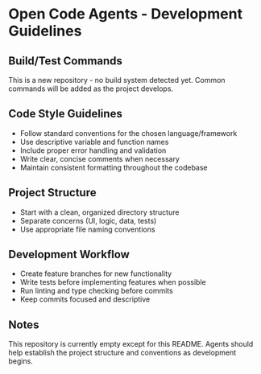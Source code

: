 # Open Code Agents - Development Guidelines

## Build/Test Commands
This is a new repository - no build system detected yet. Common commands will be added as the project develops.

## Code Style Guidelines
- Follow standard conventions for the chosen language/framework
- Use descriptive variable and function names
- Include proper error handling and validation
- Write clear, concise comments when necessary
- Maintain consistent formatting throughout the codebase

## Project Structure
- Start with a clean, organized directory structure
- Separate concerns (UI, logic, data, tests)
- Use appropriate file naming conventions

## Development Workflow
- Create feature branches for new functionality
- Write tests before implementing features when possible
- Run linting and type checking before commits
- Keep commits focused and descriptive

## Notes
This repository is currently empty except for this README. Agents should help establish the project structure and conventions as development begins.